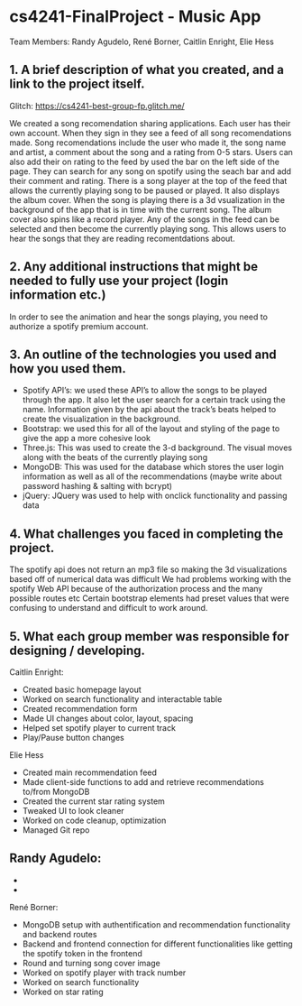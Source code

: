 # cs4241-FinalProject - Music App
Team Members: Randy Agudelo, René Borner, Caitlin Enright, Elie Hess

## 1. A brief description of what you created, and a link to the project itself.

Glitch: https://cs4241-best-group-fp.glitch.me/ <br>

We created a song recomendation sharing applications. Each user has their own account. When they sign in they see a feed of all song recomendations made. Song recomendations include the user who made it, the song name and artist, a comment about the song and a rating from 0-5 stars. Users can also add their on rating to the feed by used the bar on the left side of the page. They can search for any song on spotify using the seach bar and add their comment and rating. There is a song player at the top of the feed that allows the currently playing song to be paused or played. It also displays the album cover. When the song is playing there is a 3d vsualization in the background of the app that is in time with the current song. The album cover also spins like a record player. Any of the songs in the feed can be selected and then become the currently playing song. This allows users to hear the songs that they are reading recomentdations about.

## 2. Any additional instructions that might be needed to fully use your project (login information etc.)
In order to see the animation and hear the songs playing, you need to authorize a spotify premium account. 


## 3. An outline of the technologies you used and how you used them.
- Spotify API’s: we used these API’s to allow the songs to be played through the app. It also let the user search for a certain track using the name. Information given by the api about the track’s beats helped to create the visualization in the background.
- Bootstrap: we used this for all of the layout and styling of the page to give the app a more cohesive look
- Three.js: This was used to create the 3-d background. The visual moves along with the beats of the currently playing song
- MongoDB: This was used for the database which stores the user login information as well as all of the recommendations (maybe write about password hashing & salting with bcrypt)
- jQuery: JQuery was used to help with onclick functionality and passing data

## 4. What challenges you faced in completing the project.
The spotify api does not return an mp3 file so making the 3d visualizations based off of numerical data was difficult
We had problems working with the spotify Web API because of the authorization process and the many possible routes etc
Certain bootstrap elements had preset values that were confusing to understand and difficult to work around.

## 5. What each group member was responsible for designing / developing.

Caitlin Enright:
- Created basic homepage layout
- Worked on search functionality and interactable table
- Created recommendation form
- Made UI changes about color, layout, spacing
- Helped set spotify player to current track
- Play/Pause button changes

Elie Hess
- Created main recommendation feed
- Made client-side functions to add and retrieve recommendations to/from MongoDB
- Created the current star rating system
- Tweaked UI to look cleaner
- Worked on code cleanup, optimization
- Managed Git repo

Randy Agudelo:
-
-
-
 
René Borner:
- MongoDB setup with authentification and recommendation functionality and backend routes
- Backend and frontend connection for different functionalities like getting the spotify token in the frontend
- Round and turning song cover image
- Worked on spotify player with track number
- Worked on search functionality
- Worked on star rating

 
